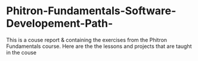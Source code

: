# Phitron-Fundamentals-Software-Developement-Path-
This is a couse report &amp; containing the exercises from the Phitron Fundamentals course. Here are the the lessons and projects that are taught in the couse
